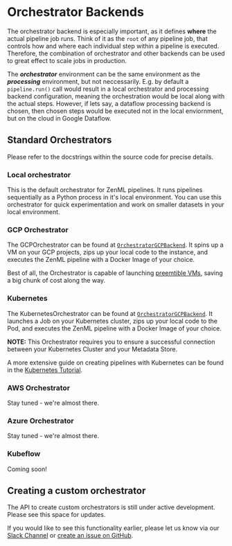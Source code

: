# Orchestrator Backends

The orchestrator backend is especially important, as it defines **where** the actual pipeline job runs. Think of it as the `root` of any pipeline job, that controls how and where each individual step within a pipeline is executed. Therefore, the combination of orchestrator and other backends can be used to great effect to scale jobs in production.

The _**orchestrator**_ environment can be the same environment as the _**processing**_ environment, but not neccessarily. E.g. by default a `pipeline.run()` call would result in a local orchestrator and processing backend configuration, meaning the orchestration would be local along with the actual steps. However, if lets say, a dataflow processing backend is chosen, then chosen steps would be executed not in the local enviornment, but on the cloud in Google Dataflow.

## Standard Orchestrators

Please refer to the docstrings within the source code for precise details.

### Local orchestrator

This is the default orchestrator for ZenML pipelines. It runs pipelines sequentially as a Python process in it's local environment. You can use this orchestrator for quick experimentation and work on smaller datasets in your local environment.

### GCP Orchestrator

The GCPOrchestrator can be found at [`OrchestratorGCPBackend`](https://docs.zenml.io/reference/core/backends/orchestrator/gcp/index.html). It spins up a VM on your GCP projects, zips up your local code to the instance, and executes the ZenML pipeline with a Docker Image of your choice.

Best of all, the Orchestrator is capable of launching [preemtible VMs](https://cloud.google.com/compute/docs/instances/preemptible), saving a big chunk of cost along the way.

### Kubernetes

The KubernetesOrchestrator can be found at [`OrchestratorGCPBackend`](https://docs.zenml.io/reference/core/backends/orchestrator/kubernetes/index.html). It launches a Job on your Kubernetes cluster, zips up your local code to the Pod, and executes the ZenML pipeline with a Docker Image of your choice.

**NOTE:** This Orchestrator requires you to ensure a successful connection between your Kubernetes Cluster and your Metadata Store.

A more extensive guide on creating pipelines with Kubernetes can be found in the [Kubernetes Tutorial](https://github.com/maiot-io/zenml/tree/fc868ee5e5589ef0c09e30be9c2eab4897bfb140/tutorials/running-a-pipeline-on-kubernetes.md).

### AWS Orchestrator

Stay tuned - we're almost there.

### Azure Orchestrator

Stay tuned - we're almost there.

### Kubeflow

Coming soon!

## Creating a custom orchestrator

The API to create custom orchestrators is still under active development. Please see this space for updates.

If you would like to see this functionality earlier, please let us know via our [Slack Channel](https://zenml.io/slack-invite/) or [create an issue on GitHub](https://https://github.com/maiot-io/zenml).

